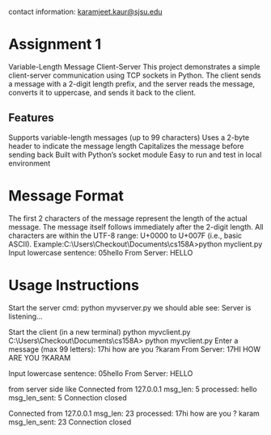 contact information: karamjeet.kaur@sjsu.edu

# Assignment 1
Variable-Length Message Client-Server
This project demonstrates a simple client-server communication using TCP sockets in Python. The client sends a message with a 2-digit length prefix, and the server reads the message, converts it to uppercase, and sends it back to the client.

## Features
Supports variable-length messages (up to 99 characters) Uses a 2-byte header to indicate the message length Capitalizes the message before sending back Built with Python’s socket module Easy to run and test in local environment

# Message Format
The first 2 characters of the message represent the length of the actual message.
The message itself follows immediately after the 2-digit length.
All characters are within the UTF-8 range: U+0000 to U+007F (i.e., basic ASCII).
Example:C:\Users\Checkout\Documents\cs158A>python myclient.py 
Input lowercase sentence: 05hello 
From Server: HELLO

# Usage Instructions
Start the server
cmd: python myvserver.py we should able see: Server is listening...

Start the client (in a new terminal)
python myvclient.py C:\Users\Checkout\Documents\cs158A> python myvclient.py 
Enter a message (max 99 letters): 17hi how are you ?karam 
From Server: 17HI HOW ARE YOU ?KARAM

Input lowercase sentence: 05hello From Server: HELLO

from server side like Connected from 127.0.0.1
msg_len: 5 
processed: hello msg_len_sent: 5
Connection closed

Connected from 127.0.0.1
msg_len: 23 
processed: 17hi how are you ?
karam msg_len_sent: 23
Connection closed
